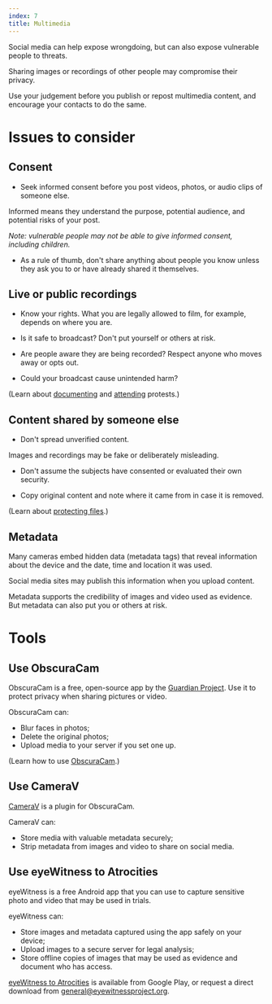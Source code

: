 ```yaml
---
index: 7
title: Multimedia
---
```

Social media can help expose wrongdoing, but can also expose vulnerable people to threats. 

Sharing images or recordings of other people may compromise their privacy. 

Use your judgement before you publish or repost multimedia content, and encourage your contacts to do the same. 

# Issues to consider

## Consent

*	Seek informed consent before you post videos, photos, or audio clips of someone else. 

Informed means they understand the purpose, potential audience, and potential risks of your post. 

*Note: vulnerable people may not be able to give informed consent, including children.* 

*	As a rule of thumb, don't share anything about people you know unless they ask you to or have already shared it themselves.

## Live or public recordings

*	Know your rights. What you are legally allowed to film, for example, depends on where you are. 

*	Is it safe to broadcast? Don't put yourself or others at risk. 

*	Are people aware they are being recorded? Respect anyone who moves away or opts out. 

*	Could your broadcast cause unintended harm? 

(Learn about [documenting](umbrella://lesson/protests/0) and [attending](umbrella://lesson/protests/1) protests.)

## Content shared by someone else 

*	Don't spread unverified content.

Images and recordings may be fake or deliberately misleading. 

*	Don't assume the subjects have consented or evaluated their own security.  

*	Copy original content and note where it came from in case it is removed. 

(Learn about [protecting files](umbrella://lesson/protecting-files).)  

## Metadata

Many cameras embed hidden data (metadata tags) that reveal information about the device and the date, time and location it was used. 

Social media sites may publish this information when you upload content.

Metadata supports the credibility of images and video used as evidence. But metadata can also put you or others at risk. 

# Tools

## Use ObscuraCam

ObscuraCam is a free, open-source app by the [Guardian Project](https://guardianproject.info/). Use it to protect privacy when sharing pictures or video. 

ObscuraCam can:

*	Blur faces in photos;
*	Delete the original photos;
*	Upload media to your server if you set one up.

(Learn how to use [ObscuraCam](umbrella://tools/obscuracam).)  

## Use CameraV

[CameraV](https://guardianproject.info/apps/camerav/) is a plugin for ObscuraCam. 

CameraV can: 

*	Store media with valuable metadata securely; 
*	Strip metadata from images and video to share on social media.

## Use eyeWitness to Atrocities 

eyeWitness is a free Android app that you can use to capture sensitive photo and video that may be used in trials.

eyeWitness can:

*	Store images and metadata captured using the app safely on your device;
*	Upload images to a secure server for legal analysis;
*	Store offline copies of images that may be used as evidence and document who has access. 

[eyeWitness to Atrocities](http://www.eyewitnessproject.org/) is available from Google Play, or request a direct download from [general@eyewitnessproject.org](general@eyewitnessproject.org).